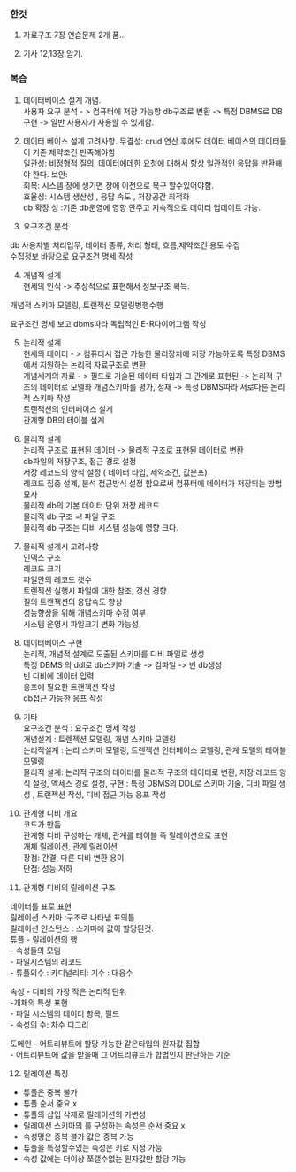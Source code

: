 ### 한것   

1. 자료구조 7장 연습문제 2개 품...

2. 기사 12,13장 암기.   



### 복습  

1. 데이터베이스 설계 개념.   
사용자 요구 분석 - > 컴퓨터에 저장 가능항 db구조로 변환 -> 특정 DBMS로 DB 구현 -> 일반 사용자가 사용할 수 있게함.  

2. 데이터 베이스 설계 고려사항. 
무결성:  crud 연산 후에도 데이터 베이스의 데이터들이 기존 제약조건 만족해야함  
일관성: 비정형적 질의, 데이터에데한 요청에 대해서 항상 일관적인 응답을 반환해야 한다.
보안:  
회복: 시스템 장에 생기면 장에 이전으로 복구 할수있어야함.  
효율성:  시스템 생산성 , 응답 속도 , 저장공간 최적화  
db 확장 성 :기존 db운영에 영향 안주고 지속적으로 데이터 업데이트 가능.  

3. 요구조건 분석  

db 사용자별 처리업무, 데이터 종류, 처리 형태, 흐름,제약조건 용도 수집  
수집정보 바탕으로 요구조건 명세 작성   

4. 개념적 설계   
현세의 인식 -> 추상적으로 표현해서 정보구조 획득. 

개념적 스키마 모델링, 트랜젝션 모델링병행수행  

요구조건 명세 보고  dbms따라 독립적인 E-R다이어그램 작성  



5. 논리적 설계   
현세의 데이터 - >  컴퓨터서 접근 가능한 물리장치에 저장 가능하도록  특정 DBMS에서 지원하는 논리적 자료구조로 변환   
개념세계의 자료 - > 필드로 기술된 데이터 타입과 그 관계로 표현된 ->  논리적 구조의 데이터로 모델화 
개념스키마를 평가, 정재 -> 특정 DBMS따라 서로다른 논리적 스키마 작성  
트렌잭션의 인터페이스 설게   
관계형 DB의 테이블 설계 


6. 물리적 설계  
논리적 구조로 표현된 데이터 -> 물리적 구조로 표현된 데이터로 변환  
db파일의 저장구조, 접근 경로 설정      
저장 레코드의 양식 설정 ( 데이터 타입, 제약조건, 값분포)  
레코드 집중 설계, 분석  접근방식 설정 함으로써 컴퓨터에 데이터가 저장되는 방법 묘사     
물리적 db의 기본 데이터 단위 저장 레코드   
물리적 db 구조 =! 파일 구조   
물리적 db 구조는  디비 시스템 성능에 영향 크다.  


7. 물리적 설계시 고려사항  
인덱스 구조   
레코드 크기   
파일안의 레코드 갯수   
트렌젝션 실행시 파일에 대한 참조, 갱신 경향  
질의 트랜잭션의 응답속도 향상  
성능향상을 위해 개념스키마 수정 여부   
시스템 운영시 파일크기 변화 가능성   

8. 데이터베이스 구현  
논리적, 개념적 설계로 도출된 스키마를 디비 파일로 생성   
특정 DBMS 의 ddl로 db스키마 기술 -> 컴파일 -> 빈 db생성   
빈 디비에 데이터 입력  
응프에 필요한 트랜젝션 작성   
db접근 가능한 응프 작성     


9. 기타   
요구조건 분석 : 요구조건 명세 작성   
개념설계 : 트렌젝션 모델링, 개념 스키마 모델링  
논리적설계  : 논리 스키마 모델링, 트렌젝션 인터페이스 모델링, 관계 모델의 테이블 모델링   
물리적 설계: 논리적 구조의 데이터를 물리적 구조의 데이터로 변환, 저장 레코드 양식 설정, 엑세스 경로 설정, 
구현 : 특정 DBMS의 DDL로 스키마 기술, 디비 파일 생성 , 트랜젝션 작성, 디비 접근 가능 응프 작성  


10. 관계형 디비 개요   
코드가 만듬   
관계형 디비 구성하는 개체, 관계를 테이블 즉 릴레이션으로 표현   
개체 릴레이션, 관계 릴레이션   
장점: 간결, 다른 디비 변환 용이   
단점: 성능 저하   

11. 관계형 디비의 릴레이션 구조   

데이터를 표로 표현   
릴레이션 스키마 :구조로 나타냄 표의틀  
릴레이션 인스턴스 : 스키마에 값이 할당된것.   
튜플 - 릴레이션의 행   
     - 속성들의 모임  
     - 파일시스템의 레코드   
     - 튜플의수 : 카디널리티: 기수 : 대응수   

속성 - 디비의 가장 작은 논리적 단위   
     -개체의 특성 표현  
     - 파일 시스템의 데이터 항목, 필드   
     - 속성의 수: 차수 디그리    

도메인 - 어트리뷰트에 할당 가능한 같은타입의 원자값 집합   
       - 어트리뷰트에 값을 받을때 그 어트리뷰트가 합법인지 판단하는 기준    


12. 릴레이션 특징   
- 튜플은 중복 불가   
- 튜플 순서 중요 x   
- 튜플의 삽입 삭제로 릴레이션의 가변성  
- 릴레이션 스키마의 를 구성하는 속성은 순서 중요 x   
- 속성명은 중복 불가 값은 중복 가능   
- 튜플을 특정할수있는 속성은 키로 지정 가능   
- 속성 값에는 더이상 쪼갤수없는 원자값만 할당 가능   


